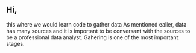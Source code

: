 ## Hi,
this where we would learn code to gather data
As mentioned ealier, data has many sources and it is important to be conversant with the sources to be a professional data analyst. Gahering is one of the most important stages.

